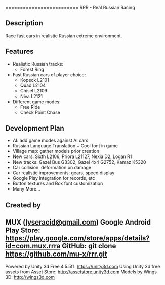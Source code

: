 =========================
RRR - Real Russian Racing

Description
-----------
Race fast cars in realistic Russian extreme environment.

Features
--------
* Realistic Russian tracks:
  - Forest Ring
* Fast Russian cars of player choice:
  - Kopeck L2101
  - Quad L2104
  - Chisel L2109
  - Niva L2121
* Different game modes:
  - Free Ride
  - Check Point Chase

Development Plan
----------------
* AI: add game modes against AI cars
* Russian Language Translation + Cool font in game
* Village map: gather models prior creation
* New cars: Sixth L2106, Priora L21127, Nexia D2, Logan R1
* New tracks: Gazel Bus G3302, Gazel 4x4 G2752, Kamaz K5320
* Car collision: deformation on damage
* Car realistic improvements: gears, speed display
* Google Play integration for records, etc
* Button textures and Box font customization
* Many More...

Created by
----------
MUX (lyseracid@gmail.com)
Google Android Play Store: https://play.google.com/store/apps/details?id=com.mux.rrra
GitHub: git clone https://github.com/mu-x/rrr.git
-
Powered by Unity 3d Free 4.5.5f1: https://unity3d.com
Using Unity 3d free assets from Asset Store: http://assetstore.unity3d.com
Models by Wings 3D: http://wings3d.com
